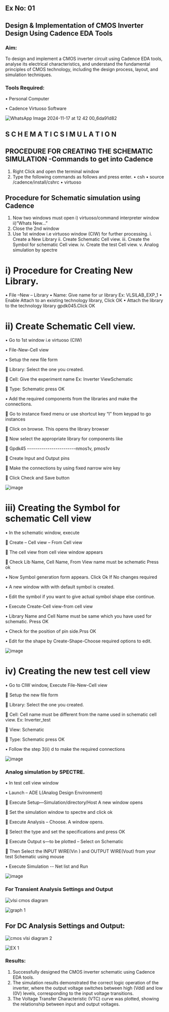 ## Ex No: 01   
## Design & Implementation of CMOS Inverter Design Using Cadence EDA Tools   

###  Aim:

To design and implement a CMOS inverter circuit using Cadence EDA tools, analyse its electrical characteristics, and understand the fundamental principles of CMOS technology, including the design process, layout, and simulation techniques.


### Tools Required:

•	Personal Computer

•	Cadence Virtuoso Software


![WhatsApp Image 2024-11-17 at 12 42 00_6da91d82](https://github.com/user-attachments/assets/29278662-e6b7-436c-bc48-eae1c6bcab09)




## S C H E M A T I C S I M U L A T I O N 
## PROCEDURE FOR CREATING THE SCHEMATIC SIMULATION -Commands to get into Cadence

1.	Right Click and open the terminal window
2.	Type the following commands as follows and press enter.
•	csh
•	source /cadence/install/cshrc
•	virtuoso


##  Procedure for Schematic simulation using Cadence

1.	Now two windows must open i) virtuoso/command interpreter window ii)”Whats New…”
2.	Close the 2nd window
3.	Use 1st window i.e virtuoso window (CIW) for further processing.
i.	Create a New Library
ii.	Create Schematic Cell view.
iii.	Create the Symbol for schematic Cell view.
iv.	Create the test Cell view.
v.	Analog simulation by spectre


# i)	Procedure for Creating New Library.
•	File –New – Library
•	Name: Give name for ur library Ex: VLSILAB_EXP_1
•	Enable Attach to an existing technology library, Click OK
•	Attach the library to the technology library gpdk045.Click OK


# ii)	Create Schematic Cell view.

•	Go to 1st window i.e virtuoso (CIW)

•	File-New-Cell view

•	Setup the new file form

	Library: Select the one you created.

	Cell: Give the experiment name Ex: Inverter ViewSchematic

	Type: Schematic press OK

•	Add the required components from the libraries and make the connections.

	Go to instance fixed menu or use shortcut key “I” from keypad to go instances

	Click on browse. This opens the library browser

	Now select the appropriate library for components like 

	Gpdk45 ------------------------nmos1v, pmos1v

	Create Input and Output pins

	Make the connections by using fixed narrow wire key

	Click Check and Save button

![image](https://github.com/user-attachments/assets/784d0afa-d8c6-4d7d-8681-84e5c851ea37)





 
# iii)	Creating the Symbol for schematic Cell view

•	In the schematic window, execute 

	Create – Cell view – From Cell view

	The cell view from cell view window appears

	Check Lib Name, Cell Name, From View name must be schematic Press ok

•	Now Symbol generation form appears. Click Ok If No changes required

•	A new window with with default symbol is created.

•	Edit the symbol if you want to give actual symbol shape else continue.

•	Execute Create-Cell view-from cell view

•	Library Name and Cell Name must be same which you have used for schematic. Press OK

•	Check for the position of pin side.Prss OK

•	Edit for the shape by Create-Shape-Choose required options to edit.

 ![image](https://github.com/user-attachments/assets/e947dcda-b023-4668-a955-a5faf0949702)




# iv)	Creating the new test cell view

•	Go to CIW window, Execute File-New-Cell view

	Setup the new file form

	Library: Select the one you created.

	Cell: Cell name must be different from the name used in schematic cell view. Ex: Inverter_test

	View: Schematic

	Type: Schematic press OK

•	Follow the step 3(ii) d to make the required connections


![image](https://github.com/user-attachments/assets/0f1eb390-537e-4915-a9d5-6855883745d4)




 
### Analog simulation by SPECTRE.

•	In test cell view window

•	Launch – ADE L(Analog Design Environment)

	Execute Setup—Simulation/directory/Host A new window opens

	Set the simulation window to spectre and click ok

	Execute Analysis – Choose. A window opens.

	Select the type and set the specifications and press OK

	Execute Output s—to be plotted – Select on Schematic

	Then Select the INPUT WIRE(Vin ) and OUTPUT WIRE(Vout) from your test Schematic using mouse

•	Execute Simulation -- Net list and Run


 ![image](https://github.com/user-attachments/assets/3aac50ec-bc0f-406e-be2e-a504b8afa8c9)





### For Transient Analysis Settings and Output
 
 
![vlsi cmos diagram](https://github.com/user-attachments/assets/360fd9cb-77c9-4f9d-9e2b-5b2fe33b81e3)




![graph 1](https://github.com/user-attachments/assets/6653cbeb-a80c-4fae-ad80-f1af8682552e)





## For DC Analysis Settings and Output:


![cmos vlsi diagram 2](https://github.com/user-attachments/assets/02330e73-8a55-4f41-a6df-4b119b0972d4)


![EX 1](https://github.com/user-attachments/assets/62595e74-4b78-496b-84a9-a65af12ec2ee)





 




 

### Results:


1.	Successfully designed the CMOS inverter schematic using Cadence EDA tools.
2.	The simulation results demonstrated the correct logic operation of the inverter, where the output voltage switches between high (Vdd) and low (0V) levels, corresponding to the input voltage transitions.
3.	The Voltage Transfer Characteristic (VTC) curve was plotted, showing the relationship between input and output voltages.











